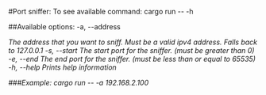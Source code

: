 #Port sniffer:
To see available command:
cargo run -- -h

##Available options:
-a, --address <Address> The address that you want to sniff. Must be a valid ipv4 address.
Falls back to 127.0.0.1
-s, --start <ARG> The start port for the sniffer. (must be greater than 0)
-e, --end <ARG> The end port for the sniffer. (must be less than or equal to 65535)
-h, --help Prints help information

###Example:
cargo run -- -a 192.168.2.100
